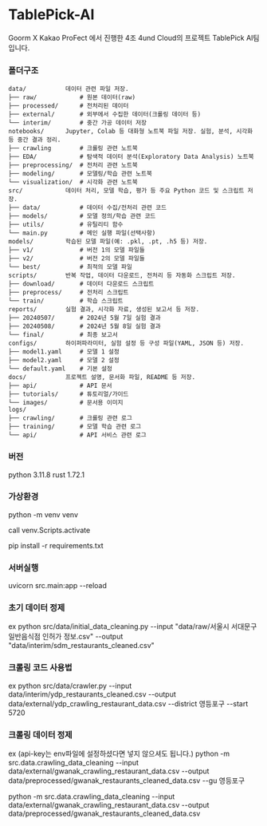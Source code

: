 # TablePick-AI
Goorm X Kakao ProFect 에서 진행한 4조 4und Cloud의 프로젝트 TablePick AI팀 입니다.

### 폴더구조
```
data/	        데이터 관련 파일 저장.
├── raw/            # 원본 데이터(raw)
├── processed/      # 전처리된 데이터
├── external/       # 외부에서 수집한 데이터(크롤링 데이터 등)
└── interim/        # 중간 가공 데이터 저장
notebooks/      Jupyter, Colab 등 대화형 노트북 파일 저장. 실험, 분석, 시각화 등 중간 결과 정리.
├── crawling        # 크롤링 관련 노트북
├── EDA/            # 탐색적 데이터 분석(Exploratory Data Analysis) 노트북
├── preprocessing/  # 전처리 관련 노트북
├── modeling/       # 모델링/학습 관련 노트북
└── visualization/  # 시각화 관련 노트북
src/            데이터 처리, 모델 학습, 평가 등 주요 Python 코드 및 스크립트 저장.
├── data/           # 데이터 수집/전처리 관련 코드
├── models/         # 모델 정의/학습 관련 코드
├── utils/          # 유틸리티 함수
└── main.py         # 메인 실행 파일(선택사항)
models/	        학습된 모델 파일(예: .pkl, .pt, .h5 등) 저장.
├── v1/             # 버전 1의 모델 파일들
├── v2/             # 버전 2의 모델 파일들
└── best/           # 최적의 모델 파일
scripts/	    반복 작업, 데이터 다운로드, 전처리 등 자동화 스크립트 저장.
├── download/       # 데이터 다운로드 스크립트
├── preprocess/     # 전처리 스크립트
└── train/          # 학습 스크립트
reports/	    실험 결과, 시각화 자료, 생성된 보고서 등 저장.
├── 20240507/       # 2024년 5월 7일 실험 결과
├── 20240508/       # 2024년 5월 8일 실험 결과
└── final/          # 최종 보고서
configs/	    하이퍼파라미터, 실험 설정 등 구성 파일(YAML, JSON 등) 저장.
├── model1.yaml     # 모델 1 설정
├── model2.yaml     # 모델 2 설정
└── default.yaml    # 기본 설정
docs/	        프로젝트 설명, 문서화 파일, README 등 저장.
├── api/            # API 문서
├── tutorials/      # 튜토리얼/가이드
└── images/         # 문서용 이미지
logs/
├── crawling/       # 크롤링 관련 로그
├── training/       # 모델 학습 관련 로그
└── api/            # API 서비스 관련 로그
```

### 버전
python 3.11.8
rust 1.72.1

### 가상환경
python -m venv venv

call venv.Scripts.activate

pip install -r requirements.txt

### 서버실행
uvicorn src.main:app --reload

### 초기 데이터 정제
ex
python src/data/initial_data_cleaning.py --input "data/raw/서울시 서대문구 일반음식점 인허가 정보.csv" --output "data/interim/sdm_restaurants_cleaned.csv"

### 크롤링 코드 사용법
ex
python src/data/crawler.py --input data/interim/ydp_restaurants_cleaned.csv --output data/external/ydp_crawling_restaurant_data.csv --district 영등포구 --start 5720

### 크롤링 데이터 정제
ex (api-key는 env파일에 설정하셨다면 넣지 않으셔도 됩니다.)
python -m src.data.crawling_data_cleaning --input data/external/gwanak_crawling_restaurant_data.csv --output data/preprocessed/gwanak_restaurants_cleaned_data.csv --gu 영등포구



python -m src.data.crawling_data_cleaning --input data/external/gwanak_crawling_restaurant_data.csv --output data/preprocessed/gwanak_restaurants_cleaned_data.csv